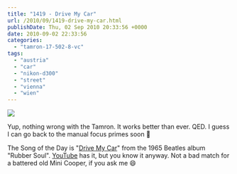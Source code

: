 ```yaml
---
title: "1419 - Drive My Car"
url: /2010/09/1419-drive-my-car.html
publishDate: Thu, 02 Sep 2010 20:33:56 +0000
date: 2010-09-02 22:33:56
categories: 
  - "tamron-17-502-8-vc"
tags: 
  - "austria"
  - "car"
  - "nikon-d300"
  - "street"
  - "vienna"
  - "wien"
---
```

<a target="_blank" href="https://d25zfm9zpd7gm5.cloudfront.net/1200x1200/2010/20100902_164925_ps.jpg"><img src="https://d25zfm9zpd7gm5.cloudfront.net/0600x0600/2010/20100902_164925_ps.jpg" /></a>

Yup, nothing wrong with the Tamron. It works better than ever. QED. I guess I can go back to the manual focus primes soon 🙂

 The Song of the Day is "<a target="_blank" href="http://www.lyricsmode.com/lyrics/b/beatles/drive_my_car.html">Drive My Car</a>" from the 1965 Beatles album "Rubber Soul". <a target="_blank" href="http://www.youtube.com/watch?v=W7dkn1ZnIPk">YouTube</a> has it, but you know it anyway. Not a bad match for a battered old Mini Cooper, if you ask me 😄

